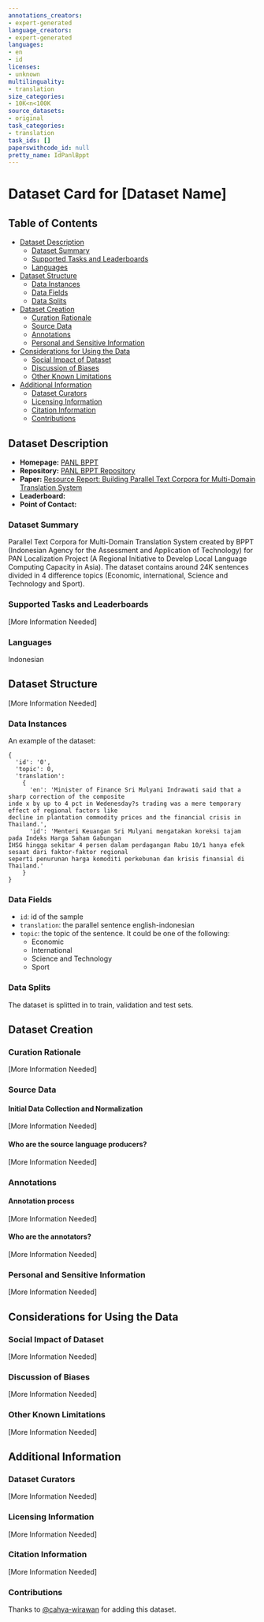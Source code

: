 ```yaml
---
annotations_creators:
- expert-generated
language_creators:
- expert-generated
languages:
- en
- id
licenses:
- unknown
multilinguality:
- translation
size_categories:
- 10K<n<100K
source_datasets:
- original
task_categories:
- translation
task_ids: []
paperswithcode_id: null
pretty_name: IdPanlBppt
---
```


# Dataset Card for [Dataset Name]

## Table of Contents
- [Dataset Description](#dataset-description)
  - [Dataset Summary](#dataset-summary)
  - [Supported Tasks and Leaderboards](#supported-tasks-and-leaderboards)
  - [Languages](#languages)
- [Dataset Structure](#dataset-structure)
  - [Data Instances](#data-instances)
  - [Data Fields](#data-fields)
  - [Data Splits](#data-splits)
- [Dataset Creation](#dataset-creation)
  - [Curation Rationale](#curation-rationale)
  - [Source Data](#source-data)
  - [Annotations](#annotations)
  - [Personal and Sensitive Information](#personal-and-sensitive-information)
- [Considerations for Using the Data](#considerations-for-using-the-data)
  - [Social Impact of Dataset](#social-impact-of-dataset)
  - [Discussion of Biases](#discussion-of-biases)
  - [Other Known Limitations](#other-known-limitations)
- [Additional Information](#additional-information)
  - [Dataset Curators](#dataset-curators)
  - [Licensing Information](#licensing-information)
  - [Citation Information](#citation-information)
  - [Contributions](#contributions)

## Dataset Description

- **Homepage:** [PANL BPPT](http://digilib.bppt.go.id/sampul/p92-budiono.pdf)
- **Repository:** [PANL BPPT Repository](https://github.com/cahya-wirawan/indonesian-language-models/raw/master/data/BPPTIndToEngCorpusHalfM.zip)
- **Paper:** [Resource Report: Building Parallel Text Corpora for Multi-Domain Translation System](http://digilib.bppt.go.id/sampul/p92-budiono.pdf)
- **Leaderboard:**
- **Point of Contact:**

### Dataset Summary
Parallel Text Corpora for Multi-Domain Translation System created by BPPT (Indonesian Agency for the Assessment and 
Application of Technology) for PAN Localization Project (A Regional Initiative to Develop Local Language Computing 
Capacity in Asia). The dataset contains around 24K sentences divided in 4 difference topics (Economic, international,
Science and Technology and Sport).
### Supported Tasks and Leaderboards

[More Information Needed]

### Languages

Indonesian

## Dataset Structure

[More Information Needed]

### Data Instances

An example of the dataset:
```
{ 
  'id': '0',
  'topic': 0,
  'translation':
    { 
      'en': 'Minister of Finance Sri Mulyani Indrawati said that a sharp correction of the composite
inde x by up to 4 pct in Wedenesday?s trading was a mere temporary effect of regional factors like
decline in plantation commodity prices and the financial crisis in Thailand.',
      'id': 'Menteri Keuangan Sri Mulyani mengatakan koreksi tajam pada Indeks Harga Saham Gabungan
IHSG hingga sekitar 4 persen dalam perdagangan Rabu 10/1 hanya efek sesaat dari faktor-faktor regional
seperti penurunan harga komoditi perkebunan dan krisis finansial di Thailand.'
    }
}
```

### Data Fields
- `id`: id of the sample
- `translation`: the parallel sentence english-indonesian
- `topic`: the topic of the sentence. It could be one of the following:
  - Economic
  - International
  - Science and Technology
  - Sport


### Data Splits

The dataset is splitted in to train, validation and test sets.

## Dataset Creation

### Curation Rationale

[More Information Needed]

### Source Data

#### Initial Data Collection and Normalization

[More Information Needed]

#### Who are the source language producers?

[More Information Needed]

### Annotations

#### Annotation process

[More Information Needed]

#### Who are the annotators?

[More Information Needed]

### Personal and Sensitive Information

[More Information Needed]

## Considerations for Using the Data

### Social Impact of Dataset

[More Information Needed]

### Discussion of Biases

[More Information Needed]

### Other Known Limitations

[More Information Needed]

## Additional Information

### Dataset Curators

[More Information Needed]

### Licensing Information

[More Information Needed]

### Citation Information

[More Information Needed]

### Contributions

Thanks to [@cahya-wirawan](https://github.com/cahya-wirawan) for adding this dataset.
